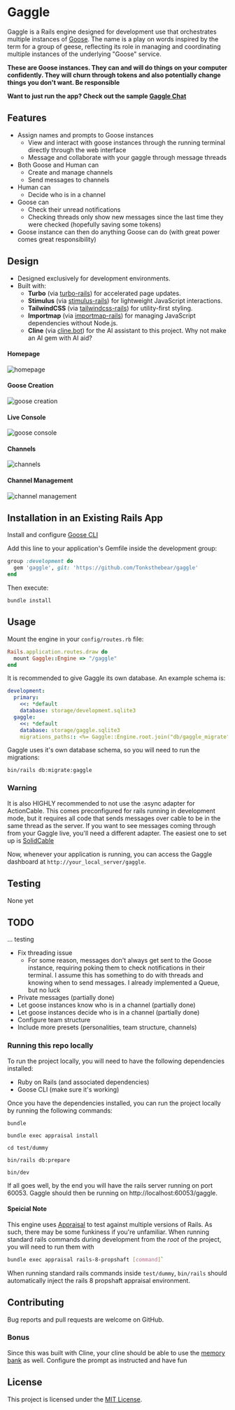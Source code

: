# Gaggle

Gaggle is a Rails engine designed for development use that orchestrates multiple instances of [Goose](https://github.com/block/goose). The name is a play on words inspired by the term for a group of geese, reflecting its role in managing and coordinating multiple instances of the underlying "Goose" service.

**These are Goose instances. They can and will do things on your computer confidently. They will churn through tokens and also potentially change things you don't want. Be responsible**

**Want to just run the app? Check out the sample [Gaggle Chat](https://github.com/Tonksthebear/GaggleChat)**

## Features
- Assign names and prompts to Goose instances
  - View and interact with goose instances through the running terminal directly through the web interface
  - Message and collaborate with your gaggle through message threads
- Both Goose and Human can
  - Create and manage channels
  - Send messages to channels
- Human can
  - Decide who is in a channel
- Goose can
  - Check their unread notifications
  - Checking threads only show new messages since the last time they were checked (hopefully saving some tokens)
- Goose instance can then do anything Goose can do (with great power comes great responsibility)

## Design

- Designed exclusively for development environments.
- Built with:
  - **Turbo** (via [turbo-rails](https://github.com/hotwired/turbo-rails)) for accelerated page updates.
  - **Stimulus** (via [stimulus-rails](https://github.com/hotwired/stimulus-rails)) for lightweight JavaScript interactions.
  - **TailwindCSS** (via [tailwindcss-rails](https://github.com/rails/tailwindcss-rails)) for utility-first styling. 
  - **Importmap** (via [importmap-rails](https://github.com/rails/importmap-rails)) for managing JavaScript dependencies without Node.js.
  - **Cline** (via [cline.bot](https://cline.bot)) for the AI assistant to this project. Why not make an AI gem with AI aid?


#### Homepage
![homepage](docs/images/homepage.png)

#### Goose Creation
![goose creation](docs/images/goose-creation.png)

#### Live Console
![goose console](docs/images/console-output.png)

#### Channels
![channels](docs/images/channel.png)

#### Channel Management
![channel management](docs/images/channel-management.png)

## Installation in an Existing Rails App

Install and configure [Goose CLI](https://block.github.io/goose/docs/getting-started/installation/)


Add this line to your application's Gemfile inside the development group:

```ruby
group :development do
  gem 'gaggle', git: 'https://github.com/Tonksthebear/gaggle'
end
```

Then execute:

```shell
bundle install
```

## Usage

Mount the engine in your `config/routes.rb` file:

```ruby
Rails.application.routes.draw do
  mount Gaggle::Engine => "/gaggle"
end
```

It is recommended to give Gaggle its own database. An example schema is:
```yaml
development:
  primary:
    <<: *default
    database: storage/development.sqlite3
  gaggle:
    <<: *default
    database: storage/gaggle.sqlite3
    migrations_paths:: <%= Gaggle::Engine.root.join("db/gaggle_migrate") %>
```

Gaggle uses it's own database schema, so you will need to run the migrations:

```shell
bin/rails db:migrate:gaggle
```

### Warning
It is also HIGHLY recommended to not use the :async adapter for ActionCable. This comes
preconfigured for rails running in development mode, but it requires all code that sends
messages over cable to be in the same thread as the server. If you want to see messages coming through from your Gaggle live, you'll need a different adapter. The easiest one to set up is [SolidCable](https://github.com/rails/solid_cable)

Now, whenever your application is running, you can access the Gaggle dashboard at `http://your_local_server/gaggle`.

## Testing

None yet

## TODO

... testing

- Fix threading issue
  - For some reason, messages don't always get sent to the Goose instance, requiring poking them to check notifications in their terminal. I assume this has something to do with threads and knowing when to send messages. I already implemented a Queue, but no luck
- Private messages (partially done)
- Let goose instances know who is in a channel (partially done)
- Let goose instances decide who is in a channel (partially done)
- Configure team structure
- Include more presets (personalities, team structure, channels)

### Running this repo locally

To run the project locally, you will need to have the following dependencies installed:

- Ruby on Rails (and associated dependencies)
- Goose CLI (make sure it's working)


Once you have the dependencies installed, you can run the project locally by running the following commands:

```shell
bundle
```
```shell
bundle exec appraisal install
```
```shell
cd test/dummy
```
```shell
bin/rails db:prepare
```
```shell
bin/dev
```

If all goes well, by the end you will have the rails server running on port 60053.
Gaggle should then be running on http://localhost:60053/gaggle.

#### Speicial Note

This engine uses [Appraisal](https://github.com/thoughtbot/appraisal) to test against multiple versions of Rails. As such, there may be some funkiness if you're unfamiliar. When running standard rails commands during development from the *root* of the project, you will need to run them with
```bash
bundle exec appraisal rails-8-propshaft [command]`
```
When running standard rails commands inside `test/dummy`, `bin/rails` should automatically inject the rails 8 propshaft appraisal environment.

## Contributing

Bug reports and pull requests are welcome on GitHub. 

### Bonus
Since this was built with Cline, your cline should be able to use the [memory bank](https://docs.cline.bot/improving-your-prompting-skills/custom-instructions-library/cline-memory-bank) as well. Configure the prompt as instructed and have fun

## License

This project is licensed under the [MIT License](MIT-LICENSE).
